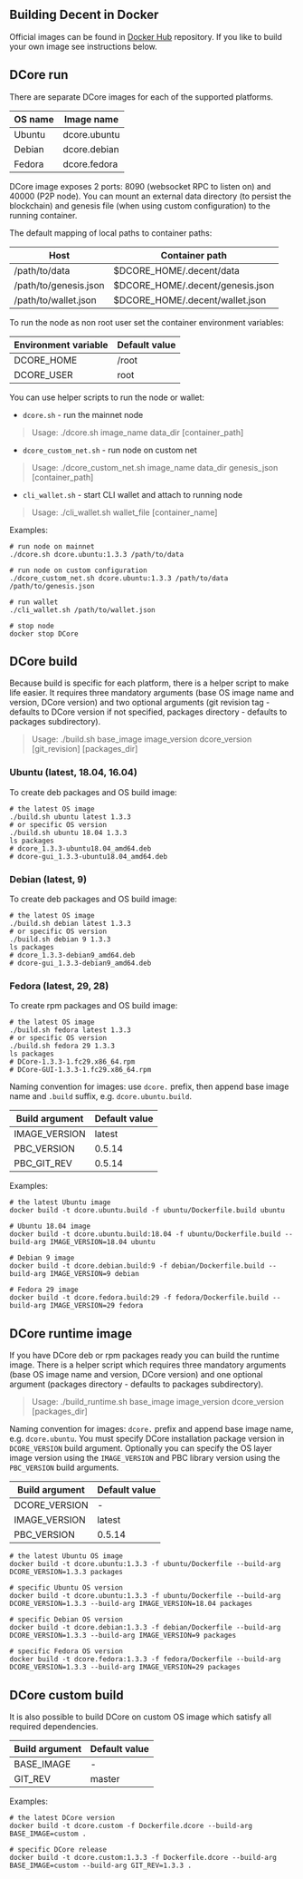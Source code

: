 Building Decent in Docker
-------------------------

Official images can be found in [Docker Hub](https://hub.docker.com/u/decentnetwork) repository. If you like to build your own image see instructions below.

## DCore run

There are separate DCore images for each of the supported platforms.

| OS name | Image name |
| ------- | ---------- |
| Ubuntu | dcore.ubuntu |
| Debian | dcore.debian |
| Fedora | dcore.fedora |

DCore image exposes 2 ports: 8090 (websocket RPC to listen on) and 40000 (P2P node).
You can mount an external data directory (to persist the blockchain) and genesis file (when using custom configuration) to the running container.

The default mapping of local paths to container paths:

| Host | Container path |
| ---- | -------------- |
| /path/to/data | $DCORE_HOME/.decent/data |
| /path/to/genesis.json | $DCORE_HOME/.decent/genesis.json |
| /path/to/wallet.json | $DCORE_HOME/.decent/wallet.json |

To run the node as non root user set the container environment variables:

| Environment variable | Default value |
| -------------------- | ------------- |
| DCORE_HOME | /root |
| DCORE_USER | root |

You can use helper scripts to run the node or wallet:
* `dcore.sh` - run the mainnet node
> Usage: ./dcore.sh image_name data_dir [container_path]
* `dcore_custom_net.sh` - run node on custom net
> Usage: ./dcore_custom_net.sh image_name data_dir genesis_json [container_path]
* `cli_wallet.sh` - start CLI wallet and attach to running node
> Usage: ./cli_wallet.sh wallet_file [container_name]

Examples:

    # run node on mainnet
    ./dcore.sh dcore.ubuntu:1.3.3 /path/to/data

    # run node on custom configuration
    ./dcore_custom_net.sh dcore.ubuntu:1.3.3 /path/to/data /path/to/genesis.json

    # run wallet
    ./cli_wallet.sh /path/to/wallet.json

    # stop node
    docker stop DCore

## DCore build

Because build is specific for each platform, there is a helper script to make life easier. It requires three mandatory arguments (base OS image name and version, DCore version) and two optional arguments (git revision tag - defaults to DCore version if not specified, packages directory - defaults to packages subdirectory).

> Usage: ./build.sh base_image image_version dcore_version [git_revision] [packages_dir]

### Ubuntu (latest, 18.04, 16.04)

To create deb packages and OS build image:

    # the latest OS image
    ./build.sh ubuntu latest 1.3.3
    # or specific OS version
    ./build.sh ubuntu 18.04 1.3.3
    ls packages
    # dcore_1.3.3-ubuntu18.04_amd64.deb
    # dcore-gui_1.3.3-ubuntu18.04_amd64.deb

### Debian (latest, 9)

To create deb packages and OS build image:

    # the latest OS image
    ./build.sh debian latest 1.3.3
    # or specific OS version
    ./build.sh debian 9 1.3.3
    ls packages
    # dcore_1.3.3-debian9_amd64.deb
    # dcore-gui_1.3.3-debian9_amd64.deb

### Fedora (latest, 29, 28)

To create rpm packages and OS build image:

    # the latest OS image
    ./build.sh fedora latest 1.3.3
    # or specific OS version
    ./build.sh fedora 29 1.3.3
    ls packages
    # DCore-1.3.3-1.fc29.x86_64.rpm
    # DCore-GUI-1.3.3-1.fc29.x86_64.rpm

Naming convention for images: use `dcore.` prefix, then append base image name and `.build` suffix, e.g. `dcore.ubuntu.build`.

| Build argument | Default value |
| --------------- | ------------- |
| IMAGE_VERSION | latest |
| PBC_VERSION | 0.5.14 |
| PBC_GIT_REV | 0.5.14 |

Examples:

    # the latest Ubuntu image
    docker build -t dcore.ubuntu.build -f ubuntu/Dockerfile.build ubuntu

    # Ubuntu 18.04 image
    docker build -t dcore.ubuntu.build:18.04 -f ubuntu/Dockerfile.build --build-arg IMAGE_VERSION=18.04 ubuntu

    # Debian 9 image
    docker build -t dcore.debian.build:9 -f debian/Dockerfile.build --build-arg IMAGE_VERSION=9 debian

    # Fedora 29 image
    docker build -t dcore.fedora.build:29 -f fedora/Dockerfile.build --build-arg IMAGE_VERSION=29 fedora

## DCore runtime image

If you have DCore deb or rpm packages ready you can build the runtime image. There is a helper script which requires three mandatory arguments (base OS image name and version, DCore version) and one optional argument (packages directory - defaults to packages subdirectory).

> Usage: ./build_runtime.sh base_image image_version dcore_version [packages_dir]

Naming convention for images: `dcore.` prefix and append base image name, e.g. `dcore.ubuntu`. You must specify DCore installation package version in `DCORE_VERSION` build argument. Optionally you can specify the OS layer image version using the `IMAGE_VERSION` and PBC library version using the `PBC_VERSION` build arguments.

| Build argument | Default value |
| --------------- | ------------- |
| DCORE_VERSION | - |
| IMAGE_VERSION | latest |
| PBC_VERSION | 0.5.14 |

    # the latest Ubuntu OS image
    docker build -t dcore.ubuntu:1.3.3 -f ubuntu/Dockerfile --build-arg DCORE_VERSION=1.3.3 packages

    # specific Ubuntu OS version
    docker build -t dcore.ubuntu:1.3.3 -f ubuntu/Dockerfile --build-arg DCORE_VERSION=1.3.3 --build-arg IMAGE_VERSION=18.04 packages

    # specific Debian OS version
    docker build -t dcore.debian:1.3.3 -f debian/Dockerfile --build-arg DCORE_VERSION=1.3.3 --build-arg IMAGE_VERSION=9 packages

    # specific Fedora OS version
    docker build -t dcore.fedora:1.3.3 -f fedora/Dockerfile --build-arg DCORE_VERSION=1.3.3 --build-arg IMAGE_VERSION=29 packages

## DCore custom build

It is also possible to build DCore on custom OS image which satisfy all required dependencies.

| Build argument | Default value |
| --------------- | ------------- |
| BASE_IMAGE | - |
| GIT_REV | master |

Examples:

    # the latest DCore version
    docker build -t dcore.custom -f Dockerfile.dcore --build-arg BASE_IMAGE=custom .

    # specific DCore release
    docker build -t dcore.custom:1.3.3 -f Dockerfile.dcore --build-arg BASE_IMAGE=custom --build-arg GIT_REV=1.3.3 .
